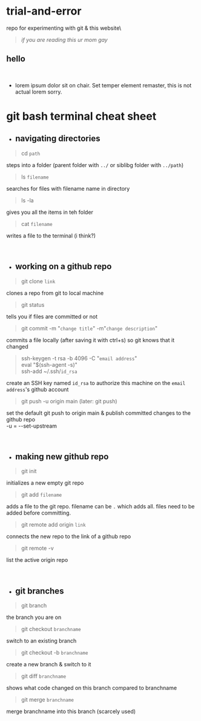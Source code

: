 # trial-and-error
repo for experimenting with git &amp; this website\
>_if you are reading this ur mom gay_

## hello
<br>

* lorem ipsum dolor sit on chair. Set temper element remaster, this is not actual lorem sorry.

# git bash terminal cheat sheet

* ## navigating directories

> cd `path`

steps into a folder (parent folder with `../` or siblibg folder with `../path`)

>ls `filename`

searches for files with filename name in directory

> ls -la

gives you all the items in teh folder

> cat `filename`

writes a file to the terminal (i think?)

<br>

* ## working on a github repo

> git clone `link`

clones a repo from git to local machine

> git status

tells you if files are committed or not

> git commit -m "`change title`" -m"`change description`"

commits a file locally (after saving it with ctrl+s) so git knows that it changed

> ssh-keygen -t rsa -b 4096 -C "`email address`"  
eval "$(ssh-agent -s)"  
ssh-add ~/.ssh/`id_rsa`

create an SSH key named `id_rsa` to authorize this machine on the `email address`'s github account

> git push -u origin main (later: git push)

set the default git push to origin main & publish committed changes to the github repo  
-u = --set-upstream

<br>

* ## making new github repo

> git init

initializes a new empty git repo

> git add `filename`

adds a file to the git repo. filename can be `.` which adds all. files need to be added before committing.

> git remote add origin `link`

connects the new repo to the link of a github repo

> git remote -v

list the active origin repo

<br>

* ## git branches

> git branch

the branch you are on

> git checkout `branchname`

switch to an existing branch

> git checkout -b `branchname`

create a new branch & switch to it

> git diff `branchname`

shows what code changed on this branch compared to branchname

> git merge `branchname`

merge branchname into this branch (scarcely used)


